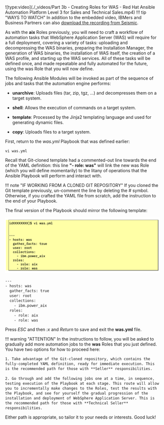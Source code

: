 ![type:video](./_videos/Part 3b - Creating Roles for WAS - Red Hat Ansible Automation Platform Level 3 for Sales and Technical Sales.mp4)
!!! tip "WAYS TO WATCH"
    In addition to the embedded video, IBMers and Business Partners can also <a href="https://ibm.seismic.com/Link/Content/DC268DHWqdgD9GCMpXpD3Tp4Tq9j" target="_blank">download the recording from Seismic</a>.

As with the **aix** Roles previously, you will need to craft a workflow of automation tasks that WebSphere Application Server (WAS) will require for a full deployment, covering a variety of tasks: uploading and decompressing the WAS binaries, preparing the Installation Manager, the generation of WAS binaries, the installation of WAS itself, the creation of a WAS profile, and starting up the WAS services. All of these tasks will be defined once, and made repeatable and fully automated for the future, using the was Role that you will now define.

The following Ansible Modules will be invoked as part of the sequence of jobs and tasks that the automation engine performs:

- **unarchive**: Uploads files (tar, zip, tgz, ...) and decompresses them on a target system.

- **shell**: Allows the execution of commands on a target system.

- **template**: Processed by the Jinja2 templating language and used for generating dynamic files.

- **copy**: Uploads files to a target system.

First, return to the *was.yml* Playbook that was defined earlier:
```
vi was.yml
```

Recall that Git-cloned template had a commented-out line towards the end of the YAML definition: this line **"- role: was"** will link the new was Role (which you will define momentarily) to the litany of operations that the Ansible Playbook will perform and interact with.

!!! note "IF WORKING FROM A CLONED GIT REPOSITORY"
    If you cloned the Git template previously, un-comment the line by deleting the # symbol. Otherwise, if you crafted the YAML file from scratch, add the instruction to the end of your Playbook.

The final version of the Playbook should mirror the following template:

![](_attachments/part3_figure4.png)

```
---
- hosts: was
  gather_facts: true
  user: root
  collections:
    - ibm.power_aix
  roles:
    - role: aix
    - role: was

```

Press *ESC* and then *:x* and *Return* to save and exit the **was.yml** file.

!!! warning "ATTENTION"
    In the instructions to follow, you will be asked to gradually add more automation jobs to the **was** Roles that you just defined. You have two options for how to proceed here:

    1. Take advantage of the Git-cloned repository, which contains the fully-completed YAML definition, ready for immediate execution. This is the recommended path for those with **Seller** responsibilities.

    2. Go through and add the following jobs one at a time, in sequence, testing execution of the Playbook at each stage. This route will allow you to incrementally make changes to the Roles, test the results with the Playbook, and see for yourself the gradual progression of the installation and deployment of WebSphere Application Server. This is the recommended path for those with **Technical Seller** responsibilities.

Either path is appropriate, so tailor it to your needs or interests. Good luck!
